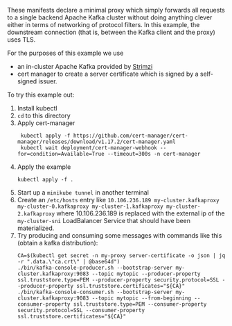 These manifests declare a minimal proxy which simply forwards all requests to a single backend Apache Kafka cluster without doing anything clever either in terms of networking of protocol filters.
In this example, the downstream connection (that is, between the Kafka client and the proxy) uses TLS.

For the purposes of this example we use
* an in-cluster Apache Kafka provided by [Strimzi](https://strimzi.io/)
* cert manager to create a server certificate which is signed by a self-signed issuer.

To try this example out:
1. Install kubectl
2. `cd` to this directory
3. Apply cert-manager
   ```shell
    kubectl apply -f https://github.com/cert-manager/cert-manager/releases/download/v1.17.2/cert-manager.yaml
    kubectl wait deployment/cert-manager-webhook --for=condition=Available=True --timeout=300s -n cert-manager
    ```
4. Apply the example
   ```shell
   kubectl apply -f .
   ```
5. Start up a `minikube tunnel` in another terminal
6. Create an `/etc/hosts` entry like `10.106.236.189 my-cluster.kafkaproxy my-cluster-0.kafkaproxy my-cluster-1.kafkaproxy my-cluster-2.kafkaproxy` where 10.106.236.189 is replaced with the
external ip of the `my-cluster-sni` LoadBalancer Service that should have been materialized.
5. Try producing and consuming some messages with commands like this (obtain a kafka distribution):
   ```
   CA=$(kubectl get secret -n my-proxy server-certificate -o json | jq -r ".data.\"ca.crt\" | @base64d")
   ./bin/kafka-console-producer.sh --bootstrap-server my-cluster.kafkaproxy:9083 --topic mytopic --producer-property ssl.truststore.type=PEM --producer-property security.protocol=SSL --producer-property ssl.truststore.certificates="${CA}"
   ./bin/kafka-console-consumer.sh --bootstrap-server my-cluster.kafkaproxy:9083 --topic mytopic --from-beginning --consumer-property ssl.truststore.type=PEM --consumer-property security.protocol=SSL --consumer-property ssl.truststore.certificates="${CA}"
   ```

